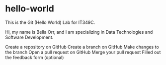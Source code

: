 # hello-world
This is the Git (Hello World) Lab for IT349C.

Hi, my name is Bella Orr, and I am specializing in Data Technologies and Software Development.

 Create a repository on GitHub
 Create a branch on GitHub
 Make changes to the branch
 Open a pull request on GitHub
 Merge your pull request
 Filled out the feedback form (optional)
